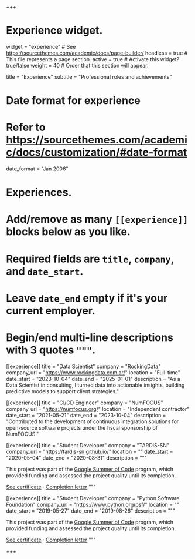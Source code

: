 +++
# Experience widget.
widget = "experience"  # See https://sourcethemes.com/academic/docs/page-builder/
headless = true  # This file represents a page section.
active = true  # Activate this widget? true/false
weight = 40  # Order that this section will appear.

title = "Experience"
subtitle = "Professional roles and achievements"

# Date format for experience
#   Refer to https://sourcethemes.com/academic/docs/customization/#date-format
date_format = "Jan 2006"

# Experiences.
#   Add/remove as many `[[experience]]` blocks below as you like.
#   Required fields are `title`, `company`, and `date_start`.
#   Leave `date_end` empty if it's your current employer.
#   Begin/end multi-line descriptions with 3 quotes `"""`.
[[experience]]
  title = "Data Scientist"
  company = "RockingData"
  company_url = "https://www.rockingdata.com.ar/"
  location = "Full-time"
  date_start = "2023-10-04"
  date_end = "2025-01-01"
  description = "As a Data Scientist in consulting, I turned data into actionable insights, building predictive models to support client strategies."

[[experience]]
  title = "CI/CD Engineer"
  company = "NumFOCUS"
  company_url = "https://numfocus.org/"
  location = "Independent contractor"
  date_start = "2021-05-21"
  date_end = "2023-10-04"
  description = "Contributed to the development of continuous integration solutions for open-source software projects under the fiscal sponsorship of NumFOCUS."

[[experience]]
  title = "Student Developer"
  company = "TARDIS-SN"
  company_url = "https://tardis-sn.github.io/"
  location = ""
  date_start = "2020-05-04"
  date_end = "2020-08-31"
  description = """
  
  This project was part of the [Google Summer of Code](https://summerofcode.withgoogle.com/) program, which provided funding and assessed the project quality until its completion.

  [See certificate](files/certificate-gsoc20.pdf)  &#183;
  [Completion letter](files/completion-letter-gsoc20.pdf)  """

[[experience]]
  title = "Student Developer"
  company = "Python Software Foundation"
  company_url = "https://www.python.org/psf/"
  location = ""
  date_start = "2019-05-27"
  date_end = "2019-08-26"
  description = """

  This project was part of the [Google Summer of Code](https://summerofcode.withgoogle.com/) program, which provided funding and assessed the project quality until its completion.
  
  [See certificate](files/certificate-gsoc19.pdf)  &#183;
  [Completion letter](files/completion-letter-gsoc19.pdf)
  """

+++
